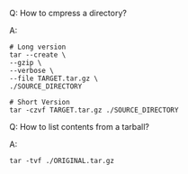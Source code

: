 

Q: How to cmpress a directory?

A: 

    # Long version
    tar --create \
    --gzip \
    --verbose \
    --file TARGET.tar.gz \
    ./SOURCE_DIRECTORY

    # Short Version
    tar -czvf TARGET.tar.gz ./SOURCE_DIRECTORY

Q: How to list contents from a tarball?

A: 

    tar -tvf ./ORIGINAL.tar.gz
